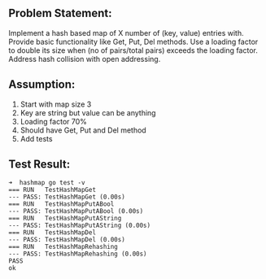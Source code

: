 Problem Statement:
------------------
Implement a hash based map of X number of (key, value) entries with.
Provide basic functionality like Get, Put, Del methods.
Use a loading factor to double its size when (no of pairs/total pairs) exceeds the loading factor.
Address hash collision with open addressing.

Assumption:
----------
1. Start with map size 3
2. Key are string but value can be anything
3. Loading factor 70%
4. Should have Get, Put and Del method
5. Add tests

Test Result:
-----------
```
➜  hashmap go test -v     
=== RUN   TestHashMapGet
--- PASS: TestHashMapGet (0.00s)
=== RUN   TestHashMapPutABool
--- PASS: TestHashMapPutABool (0.00s)
=== RUN   TestHashMapPutAString
--- PASS: TestHashMapPutAString (0.00s)
=== RUN   TestHashMapDel
--- PASS: TestHashMapDel (0.00s)
=== RUN   TestHashMapRehashing
--- PASS: TestHashMapRehashing (0.00s)
PASS
ok      
```